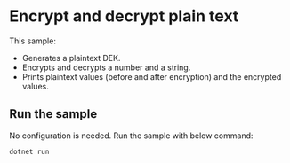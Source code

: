 # Encrypt and decrypt plain text

This sample:
- Generates a plaintext DEK.
- Encrypts and decrypts a number and a string.
- Prints plaintext values (before and after encryption) and the encrypted values.

## Run the sample

No configuration is needed. Run the sample with below command:

```
dotnet run
```
